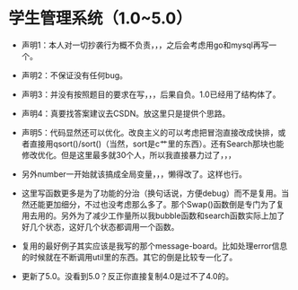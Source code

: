 # 学生管理系统（1.0~5.0）
- 声明1：本人对一切抄袭行为概不负责，，，之后会考虑用go和mysql再写一个。
- 声明2：不保证没有任何bug。
- 声明3：并没有按照题目的要求在写，，，后果自负。1.0已经用了结构体了。
- 声明4：真要找答案建议去CSDN。放这里只是提供个思路。
- 声明5：代码显然还可以优化。改良主义的可以考虑把冒泡直接改成快排，或者直接用qsort()/sort()（当然，sort是c艹里的东西）。还有Search那块也能修改优化。但是这里最多就30个人，所以我直接暴力过了，，，
- 另外number一开始就该搞成全局变量，，，懒得改了。这样也行。
- 这里写函数更多是为了功能的分治（换句话说，方便debug）而不是复用。当然还能更加细分，不过也没考虑那么多了。那个Swap()函数倒是专门为了复用去用的。另外为了减少工作量所以我bubble函数和search函数实际上加了好几个状态，这好几个状态都调用一个函数。
- 复用的最好例子其实应该是我写的那个message-board。比如处理error信息的时候就在不断调用util里的东西。其它的倒是比较专一化了。

- 更新了5.0。没看到5.0？反正你直接复制4.0是过不了4.0的。
